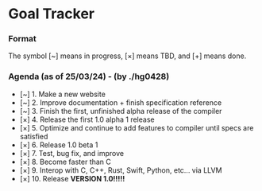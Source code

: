 # Goal Tracker
### Format
The symbol \[~] means in progress, \[×] means TBD, and \[+] means done.
### Agenda (as of 25/03/24) - (by ./hg0428)
* \[~] 1. Make a new website
* \[~] 2. Improve documentation + finish specification reference
* \[~] 3. Finish the first, unfinished alpha release of the compiler
* \[×] 4. Release the first 1.0 alpha 1 release
* \[×] 5. Optimize and continue to add features to compiler until specs are satisfied
* \[×] 6. Release 1.0 beta 1
* \[×] 7. Test, bug fix, and improve
* \[×] 8. Become faster than C
* \[×] 9. Interop with C, C++, Rust, Swift, Python, etc... via LLVM
* \[×] 10. Release **VERSION 1.0!!!!!**
